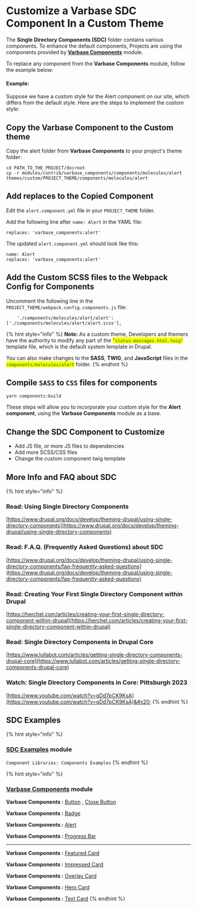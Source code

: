 # Customize a Varbase SDC Component In a Custom Theme

The **Single Directory Components (SDC)** folder contains various components. To enhance the default components, Projects are using the components provided by [**Varbase Components**](https://www.drupal.org/project/varbase\_components) module.

To replace any component from the **Varbase Components** module, follow the example below:

#### Example:

Suppose we have a custom style for the Alert component on our site, which differs from the default style. Here are the steps to implement the custom style:

## Copy the Varbase Component to the Custom theme

Copy the alert folder from **Varbase Components** to your project's theme folder:

```
cd PATH_TO_THE_PROJECT/docroot
cp -r modules/contrib/varbase_components/components/molecules/alert themes/custom/PROJECT_THEME/components/molecules/alert
```

## Add replaces to the Copied Component

Edit the `alert.component.yml` file in your `PROJECT_THEME` folder.&#x20;

Add the following line after `name: Alert` in the YAML file:

```
replaces: 'varbase_components:alert'
```

The updated `alert.component.yml` should look like this:

```
name: Alert
replaces: 'varbase_components:alert'
```

## Add the Custom SCSS files to the Webpack Config for Components

Uncomment the following line in the `PROJECT_THEME/webpack.config.components.js` file:

```
    './components/molecules/alert/alert': ['./components/molecules/alert/alert.scss'],
```

{% hint style="info" %}
**Note:** As a custom theme, Developers and themers have the authority to modify any part of the <mark style="color:green;">"</mark><mark style="color:green;">`status-messages.html.twig"`</mark> template file, which is the default system template in Drupal.&#x20;

You can also make changes to the **SASS**, **TWIG**, and **JavaScript** files in the <mark style="color:green;">`components/molecules/alert`</mark> folder.
{% endhint %}

## Compile `SASS` to `CSS` files for components

```
yarn components:build
```

These steps will allow you to incorporate your custom style for the **Alert component**, using the **Varbase Components** module as a base.

## Change the SDC Component to Customize

* Add JS file, or more JS files to dependencies
* Add more SCSS/CSS files
* Change the custom component twig template

## More Info and FAQ about SDC

{% hint style="info" %}
### **Read: Using Single Directory Components**

[https://www.drupal.org/docs/develop/theming-drupal/using-single-directory-components](https://www.drupal.org/docs/develop/theming-drupal/using-single-directory-components)



### **Read: F.A.Q. (Frequently Asked Questions) about SDC**

[https://www.drupal.org/docs/develop/theming-drupal/using-single-directory-components/faq-frequently-asked-questions](https://www.drupal.org/docs/develop/theming-drupal/using-single-directory-components/faq-frequently-asked-questions)



### **Read: Creating Your First Single Directory Component within Drupal**

[https://herchel.com/articles/creating-your-first-single-directory-component-within-drupal](https://herchel.com/articles/creating-your-first-single-directory-component-within-drupal)



### **Read: Single Directory Components in Drupal Core**

[https://www.lullabot.com/articles/getting-single-directory-components-drupal-core](https://www.lullabot.com/articles/getting-single-directory-components-drupal-core)



### **Watch: Single Directory Components in Core: Pittsburgh 2023**

[https://www.youtube.com/watch?v=gDd7pCK9KsA](https://www.youtube.com/watch?v=gDd7pCK9KsA)&#x20;
{% endhint %}

## SDC Examples <a href="#page-subtitle" id="page-subtitle"></a>

{% hint style="info" %}
### [SDC Examples](https://git.drupalcode.org/project/sdc\_examples/-/tree/1.x/components) module

`Component Libraries: Components Examples`
{% endhint %}

{% hint style="info" %}
### [**Varbase Components**](https://github.com/Vardot/varbase\_components/tree/2.0.x/components) **module**

**Varbase Components :** [Button](https://github.com/Vardot/varbase\_components/tree/2.0.x/components/atoms/button) , [Close Button](https://github.com/Vardot/varbase\_components/tree/2.0.x/components/atoms/close-button)

**Varbase Components :** [Badge](https://github.com/Vardot/varbase\_components/tree/2.0.x/components/atoms/badge)

**Varbase Components :** [Alert](https://github.com/Vardot/varbase\_components/tree/2.0.x/components/molecules/alert)

**Varbase Components :** [Progress Bar](https://github.com/Vardot/varbase\_components/tree/2.0.x/components/atoms/progress-bar)

***

**Varbase Components :** [Featured Card](https://github.com/Vardot/varbase\_components/tree/2.0.x/components/organisms/card-featured)

**Varbase Components :** [Impressed Card](https://github.com/Vardot/varbase\_components/tree/2.0.x/components/organisms/card-impressed)

**Varbase Components :** [Overlay Card](https://github.com/Vardot/varbase\_components/tree/2.0.x/components/organisms/card-overlay)

**Varbase Components :** [Hero Card](https://github.com/Vardot/varbase\_components/tree/2.0.x/components/organisms/card-hero)

**Varbase Components :** [Text Card](https://github.com/Vardot/varbase\_components/tree/2.0.x/components/organisms/card-text)
{% endhint %}





